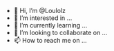 - 👋 Hi, I’m @Loulolz
- 👀 I’m interested in ...
- 🌱 I’m currently learning ...
- 💞️ I’m looking to collaborate on ...
- 📫 How to reach me on ...

<!---
Loulolz/Loulolz is a ✨ special ✨ repository because its `README.md` (this file) appears on your GitHub profile.
You can click the Preview link to take a look at your changes.
--->
